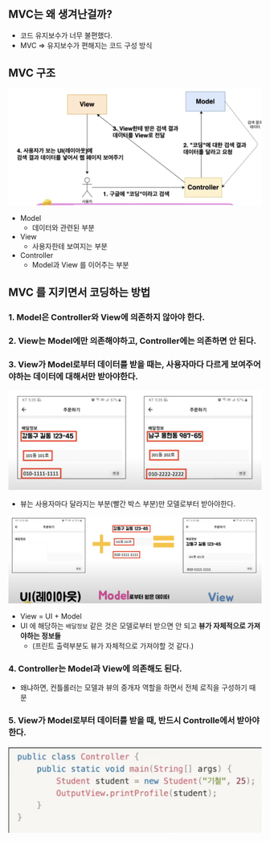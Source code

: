 
## MVC는 왜 생겨난걸까?

- 코드 유지보수가 너무 불편했다.
- MVC => 유지보수가 편해지는 코드 구성 방식

## MVC 구조

![](attachments/Pasted%20image%2020231028203557.png)

- Model
	- 데이터와 관련된 부분
- View 
	- 사용자한테 보여지는 부분
- Controller 
	- Model과 View 를 이어주는 부분

## MVC 를 지키면서 코딩하는 방법

### 1. Model은 Controller와 View에 의존하지 않아야 한다.

### 2. View는 Model에만 의존해야하고, Controller에는 의존하면 안 된다.

### 3. View가 Model로부터 데이터를 받을 때는, **사용자마다 다르게 보여주어야하는 데이터에 대해서만** 받아야한다. 

![500](attachments/Pasted%20image%2020231028203942.png)

- 뷰는 사용자마다 달라지는 부분(빨간 박스 부분)만 모델로부터 받아야한다.

![500](attachments/Pasted%20image%2020231028204100.png)

- View = UI + Model
- UI 에 해당하는 `배달정보` 같은 것은 모델로부터 받으면 안 되고 **뷰가 자체적으로 가져야하는 정보들**
	- (프린트 출력부분도 뷰가 자체적으로 가져야할 것 같다.)


### 4. Controller는 Model과 View에 의존해도 된다.

- 왜냐하면, 컨틀롤러는 모델과 뷰의 중개자 역할을 하면서 전체 로직을 구성하기 때문

### 5. View가 Model로부터 데이터를 받을 때, 반드시 Controlle에서 받아야한다.

![500](attachments/Pasted%20image%2020231028204623.png)


